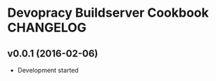 Devopracy Buildserver Cookbook CHANGELOG
========================================

v0.0.1 (2016-02-06)
-------------------
- Development started
